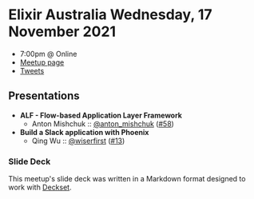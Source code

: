 # Elixir Australia Wednesday, 17 November 2021

- 7:00pm @ Online
- [Meetup page][]
- [Tweets][]

## Presentations

- **ALF - Flow-based Application Layer Framework**
  - Anton Mishchuk :: [@anton_mishchuk][] ([#58][])
- **Build a Slack application with Phoenix**
  - Qing Wu :: [@wiserfirst][] ([#13][])

### Slide Deck

This meetup's slide deck was written in a Markdown format designed to work with
[Deckset][].

[@anton_mishchuk]: https://twitter.com/anton_mishchuk
[#58]: https://github.com/elixirsydney/elixirsydney/issues/58

[@wiserfirst]: https://twitter.com/wiserfirst
[#13]: https://github.com/elixirsydney/elixirsydney/issues/13

[meetup page]: https://www.meetup.com/en-AU/elixir-sydney/events/281937338/
[tweets]: https://twitter.com/search?f=tweets&q=ElixirSydney%20since%3A2021-12-14%20until%3A2021-12-16&src=typd
[deckset]: https://www.decksetapp.com/
